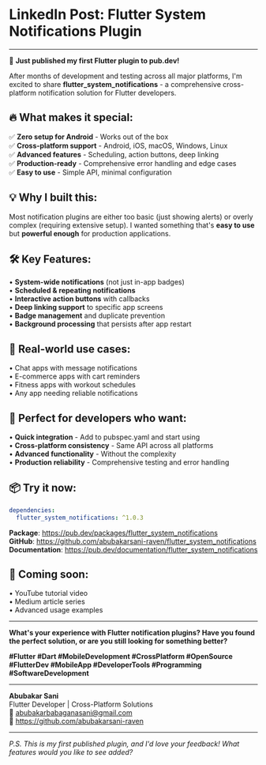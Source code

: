 # LinkedIn Post: Flutter System Notifications Plugin

---

🚀 **Just published my first Flutter plugin to pub.dev!**

After months of development and testing across all major platforms, I'm excited to share **flutter_system_notifications** - a comprehensive cross-platform notification solution for Flutter developers.

## 🔥 What makes it special:

✅ **Zero setup for Android** - Works out of the box  
✅ **Cross-platform support** - Android, iOS, macOS, Windows, Linux  
✅ **Advanced features** - Scheduling, action buttons, deep linking  
✅ **Production-ready** - Comprehensive error handling and edge cases  
✅ **Easy to use** - Simple API, minimal configuration  

## 💡 Why I built this:

Most notification plugins are either too basic (just showing alerts) or overly complex (requiring extensive setup). I wanted something that's **easy to use** but **powerful enough** for production applications.

## 🛠️ Key Features:

• **System-wide notifications** (not just in-app badges)  
• **Scheduled & repeating notifications**  
• **Interactive action buttons** with callbacks  
• **Deep linking support** to specific app screens  
• **Badge management** and duplicate prevention  
• **Background processing** that persists after app restart  

## 📱 Real-world use cases:

• Chat apps with message notifications  
• E-commerce apps with cart reminders  
• Fitness apps with workout schedules  
• Any app needing reliable notifications  

## 🎯 Perfect for developers who want:

• **Quick integration** - Add to pubspec.yaml and start using  
• **Cross-platform consistency** - Same API across all platforms  
• **Advanced functionality** - Without the complexity  
• **Production reliability** - Comprehensive testing and error handling  

## 📦 Try it now:

```yaml
dependencies:
  flutter_system_notifications: ^1.0.3
```

**Package**: https://pub.dev/packages/flutter_system_notifications  
**GitHub**: https://github.com/abubakarsani-raven/flutter_system_notifications  
**Documentation**: https://pub.dev/documentation/flutter_system_notifications  

## 🎥 Coming soon:

• YouTube tutorial video  
• Medium article series  
• Advanced usage examples  

---

**What's your experience with Flutter notification plugins? Have you found the perfect solution, or are you still looking for something better?**

**#Flutter #Dart #MobileDevelopment #CrossPlatform #OpenSource #FlutterDev #MobileApp #DeveloperTools #Programming #SoftwareDevelopment**

---

**Abubakar Sani**  
Flutter Developer | Cross-Platform Solutions  
📧 abubakarbabaganasani@gmail.com  
🔗 https://github.com/abubakarsani-raven

---

*P.S. This is my first published plugin, and I'd love your feedback! What features would you like to see added?* 